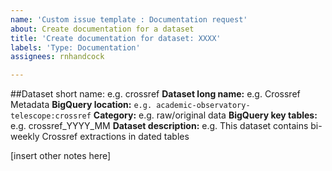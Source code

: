 ```yaml
---
name: 'Custom issue template : Documentation request'
about: Create documentation for a dataset
title: 'Create documentation for dataset: XXXX'
labels: 'Type: Documentation'
assignees: rnhandcock

---
```

##Dataset short name: e.g. crossref
**Dataset long name:** e.g. Crossref Metadata
**BigQuery location:** `e.g. academic-observatory-telescope:crossref`
**Category:** e.g. raw/original data
**BigQuery key tables:** e.g. crossref_YYYY_MM
**Dataset description:** e.g. This dataset contains bi-weekly Crossref extractions in dated tables

[insert other notes here]

